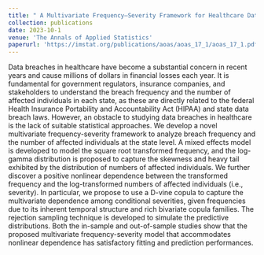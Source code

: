 ```yaml
---
title: " A Multivariate Frequency–Severity Framework for Healthcare Data Breaches"
collection: publications
date: 2023-10-1
venue: 'The Annals of Applied Statistics'
paperurl: 'https://imstat.org/publications/aoas/aoas_17_1/aoas_17_1.pdf#page=38'
---
```

Data breaches in healthcare have become a substantial concern in recent
years and cause millions of dollars in financial losses each year. It is fundamental for government regulators, insurance companies, and stakeholders to
understand the breach frequency and the number of affected individuals in
each state, as these are directly related to the federal Health Insurance Portability and Accountability Act (HIPAA) and state data breach laws. However,
an obstacle to studying data breaches in healthcare is the lack of suitable
statistical approaches. We develop a novel multivariate frequency-severity
framework to analyze breach frequency and the number of affected individuals at the state level. A mixed effects model is developed to model the square
root transformed frequency, and the log-gamma distribution is proposed to
capture the skewness and heavy tail exhibited by the distribution of numbers
of affected individuals. We further discover a positive nonlinear dependence
between the transformed frequency and the log-transformed numbers of affected individuals (i.e., severity). In particular, we propose to use a D-vine
copula to capture the multivariate dependence among conditional severities,
given frequencies due to its inherent temporal structure and rich bivariate copula families. The rejection sampling technique is developed to simulate the
predictive distributions. Both the in-sample and out-of-sample studies show
that the proposed multivariate frequency-severity model that accommodates
nonlinear dependence has satisfactory fitting and prediction performances.
